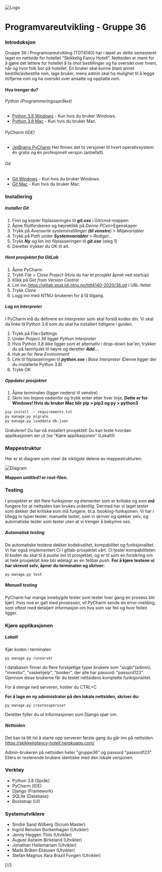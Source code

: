 ![Logo](https://gitlab.stud.idi.ntnu.no/tdt4140-2020/36/-/raw/master/static/images/Hotell_logo2.png)


# Programvareutvikling - Gruppe 36

### Introduksjon

Gruppe 36 i Programvareutvikling (TDT4140) har i løpet av dette semesteret laget en nettside for hotellet "Skikkelig Fancy Hotell". Nettsiden er ment for å gjøre det lettere for hotellet å ta imot bestillinger og ha oversikt over hvem, når og hvor folk bor på hotellet. En bruker skal kunne blant annet bestille/avbestille rom, lage bruker, mens admin skal ha mulighet til å legge til/fjerne rom og ha oversikt over ansatte og opptatte rom.

#### Hva trenger du?
###### Python (Programmeringsspråket)
* [Python 3.8 Windows] - Kun hvis du bruker Windows.
* [Python 3.8 Mac] - Kun hvis du bruker Mac.

###### PyCharm (IDE)
* [JetBrains PyCharm]
Her finnes det to versjoner til hvert operativsystem: én gratis og én profesjonell versjon (anbefalt).

###### Git
* [Git Windows] - Kun hvis du bruker Windows.
* [Git Mac] - Kun hvis du bruker Mac.
	

### Installering
##### Installer Git
1. Finn og kopiér filplasseringen til ***git.exe***  i Git/cmd-mappen
2. Åpne filutforskeren og høyreklikk på *Denne PCen*>Egenskaper
3. Trykk på *Avanserte systeminstillinger* ***(til venstre***) > *Miljøvariabler*
4. Trykk på *Path* under ***Systemvariabler*** > *Rediger...*
5. Trykk ***Ny*** og lim inn filplasseringen til ***git.exe*** (steg 1)
6. Deretter trykker du OK til alt.

##### Hent prosjektet fra GitLab
1. Åpne PyCharm
2. Trykk *File* > *Close Project* (Hvis du har et prosjekt åpnet ved startup)
3. Klikk på *Get from Version Control*
4. Lim inn https://gitlab.stud.idi.ntnu.no/tdt4140-2020/36.git i URL-feltet
5. Trykk *Clone*
6. Logg inn med NTNU-brukeren for å få tilgang.

##### Lag en Interpreter
I PyCharm må du definere en *Interpreter* som skal forstå koden din. Vi skal da linke til Python 3.8 som du skal ha installert tidligere i guiden.
1. Trykk på File>Settings
2. Under *Project 36* ligger *Python Interpreter*
3. Hvis Python 3.8 ikke ligger som et alternativ i drop-down bar'en, trykker du på tannhjulet til høyre og deretter ***Add...***
4. Huk av for *New Environment*
5. Link til filplasseringen til ***python.exe*** i *Base Interpreter* (Denne ligger der du installerte Python 3.8)
6. Trykk OK

##### Oppdater prosjektet
1. Åpne terminalen (ligger nederst til venstre)
2. Skriv inn linjene nedenfor og trykk enter etter hver linje.
**Dette er for Windows! Hvis du bruker Mac blir pip > pip3 og py > python3**
```sh
pip install -r requirements.txt
py manage.py migrate
py manage.py loaddata db.json
```

Gratulerer! Du har nå installert prosjektet! 
Du kan teste hvordan applikasjonen ser ut (se "Kjøre applikasjonen" (Lokalt))
	
### Mappestruktur
Her er et diagram som viser de viktigste delene av mappestrukturen:

![Diagram](https://gitlab.stud.idi.ntnu.no/tdt4140-2020/36/-/raw/demo2/static/images/diagram.png)

**Mappen *untitled1* er root-filen.**


### Testing
I prosjektet er det flere funksjoner og elementer som er kritiske og som ***må*** fungere for at nettsiden kan brukes ordentlig. Dermed har vi laget tester som dekker det kritiske som må fungere, bl.a. booking-funksjonen. Vi har i tillegg to typer tester: manuelle tester, som vi skriver og sjekker selv, og automatiske tester som tester uten at vi trenger å bekymre oss.

##### Automatisk testing
De automatiske testene dekker kodekvalitet, kompabilitet og funksjonalitet. Vi har også implementert CI i gitlab-prosjektet vårt. CI tester kompabiliteten til koden du skal til å *pushe* inn til prosjektet, og er til som en forsikring om at hele prosjektet ikke blir ødelagt av en feilbar *push*.
**For å kjøre testene vi har skrevet selv, åpner du terminalen og skriver:**
```
py manage.py test
```

##### Manuell testing
PyCharm har mange innebygde tester som tester hver gang en prosess blir kjørt. Hvis noe er galt med prosessen, vil PyCharm sende en error-melding, som oftest med detaljert informasjon om hva som var feil og hvor feilen ligger. 

### Kjøre applikasjonen

##### Lokalt
Kjør koden i terminalen
```
py manage.py runserver
```
I databasen finner du flere forskjellige typer brukere som "augbi"(admin), "investor", "vaskehjelp", "booker", der alle har passord: "passord123". Gjennom disse brukerne får du testet nettsidens komplette funksjonalitet. 

For å stenge ned serveren, holder du CTRL+C

**For å lage en ny administrator på den lokale nettsiden, skriver du:**
```
py manage.py createsuperuser
```
Deretter fyller du ut informasjonen som Django spør om.
##### Nettsiden
Det kan ta litt tid å starte opp serveren første gang du går inn på nettsiden.
https://skikkeligfancy-hotell.herokuapp.com/

Admin-brukeren på nettsiden heter "gruppe36" og passord "passord123". Ellers er resterende brukere identiske med den lokale versjonen.


### Verktøy

- Python 3.8 (Språk)
- PyCharm (IDE)
- Django (Framework)
- SQLite (Database)
- Bootstrap (UI)

### Systemutviklere

- Sindre Sand Wilberg (Scrum Master)
- Ingrid Renolen Borkenhagen (Utvikler)
- Jenny Heggen Thiis (Utvikler)
- August Asheim Birkeland (Utvikler)
- Jonathan Hailemariam (Utvikler)
- Mads Bråten Eliassen (Utvikler)
- Stefan Magnus Xara Brazil Fongen (Utvikler)

[//]: 

[Python 3.8 Windows]: <https://www.python.org/ftp/python/3.8.2/python-3.8.2-amd64.exe>
[Python 3.8 Mac]: <https://www.python.org/ftp/python/3.8.2/python-3.8.2-macosx10.9.pkg>
[JetBrains PyCharm]: <https://www.jetbrains.com/pycharm/download/#section=windows>
[Git Windows]: <https://git-scm.com/download/win>
[Git Mac]: <https://git-scm.com/download/mac>
